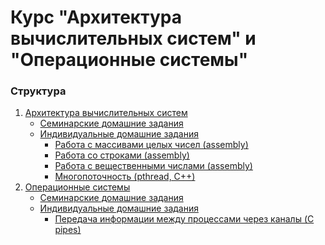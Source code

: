 # Курс "Архитектура вычислительных систем" и "Операционные системы"

### Структура
1) [Архитектура вычислительных систем](src/avs)
    * [Семинарские домашние задания](src/avs/avs_sem_hw)
    * [Индивидуальные домашние задания](src/avs/avs_individual_hw)
      * [Работа с массивами целых чисел (assembly)](src/avs/avs_individual_hw/hw1)
      * [Работа со строками (аssembly)](src/avs/avs_individual_hw/hw2)
      * [Работа с вещественными числами (assembly)](src/avs/avs_individual_hw/hw3)
      * [Многопоточность (pthread, C++)](src/avs/avs_individual_hw/hw4)
2) [Операционные системы](src/os)
    * [Семинарские домашние задания](src/os/os_sem_hw)
    * [Индивидуальные домашние задания](src/os/os_individual_hw)
      * [Передача информации между процессами через каналы (C pipes)](src/os/os_individual_hw/hw1)